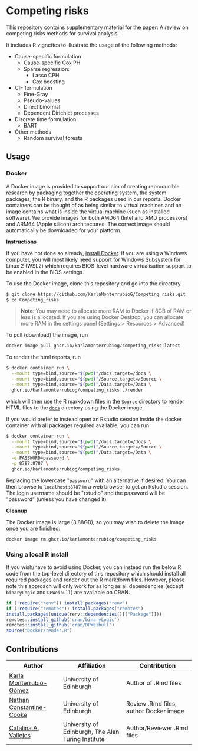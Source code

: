 # Competing risks

This repository contains supplementary material for the paper: A review on
competing risks methods for survival analysis.

It includes R vignettes to illustrate the usage of the following methods:

* Cause-specific formulation
  + Cause-specific Cox PH
  + Sparse regression:
     - Lasso CPH
     - Cox boosting
* CIF formulation
  + Fine-Gray
  + Pseudo-values
  + Direct binomial
  + Dependent Dirichlet processes
* Discrete time formulation
  + BART
* Other methods
  + Random survival forests

## Usage

### Docker

A Docker image is provided to support our aim of creating reproducible research
by packaging together the operating system, the system packages, the R binary,
and the R packages used in our reports. Docker containers can be thought of as
being similar to virtual machines and an image contains what is inside the
virtual machine (such as installed software). We provide images for both AMD64
(Intel and AMD processors) and ARM64 (Apple silicon) architectures. The correct
image should automatically be downloaded for your platform.   

**Instructions**

If you have not done so already, [install Docker](https://www.docker.com). If
you are using a Windows computer, you will most likely need support for Windows
Subsystem for Linux 2 (WSL2) which requires BIOS-level hardware virtualisation
support to be enabled in the BIOS settings. 

To use the Docker image, clone this repository and go into the directory.

``` bash
$ git clone https://github.com/KarlaMonterrubioG/Competing_risks.git
$ cd Competing_risks
```

> **Note**: You may need to allocate more RAM to Docker if 8GB of RAM or less 
is allocated. If you are using Docker Desktop, you can allocate more RAM in the
settings panel (Settings > Resources > Advanced)

To pull (download) the image, run

``` bash
docker image pull ghcr.io/karlamonterrubiog/competing_risks:latest
```

To render the html reports, run

``` bash
$ docker container run \
  --mount type=bind,source="$(pwd)"/docs,target=/docs \
  --mount type=bind,source="$(pwd)"/Source,target=/Source \
  --mount type=bind,source="$(pwd)"/Data,target=/Data \
  ghcr.io/karlamonterrubiog/competing_risks ./render
```

which will then use the R markdown files in the [`Source`](Source) directory to
render HTML files to the [`docs`](docs) directory using the Docker image.

If you would prefer to instead open an Rstudio session inside the docker
container with all packages required available, you can run

``` bash
$ docker container run \
  --mount type=bind,source="$(pwd)"/docs,target=/docs \
  --mount type=bind,source="$(pwd)"/Source,target=/Source \
  --mount type=bind,source="$(pwd)"/Data,target=/Data \
  -e PASSWORD=password \
  -p 8787:8787 \
  ghcr.io/karlamonterrubiog/competing_risks
```

Replacing the lowercase "`password`" with an alternative if desired. You can
then browse to `localhost:8787` in a web browser to get an Rstudio session. The
login username should be "rstudio" and the password will be "password" (unless
you have changed it)

**Cleanup**

The Docker image is large (3.88GB), so you may wish to delete the image once you
are finished:

``` bash
docker image rm ghcr.io/karlamonterrubiog/competing_risks
```

### Using a local R install

If you wish/have to avoid using Docker, you can instead run the below R code
from the top-level directory of this repository which should install all
required packages and render out the R markdown files. However, please note this
approach will only work for as long as all dependencies (except `binaryLogic`
and `DPWeibull`) are available on CRAN.

``` R
if (!require("renv")) install.packages("renv")
if (!require("remotes")) install.packages("remotes")
install.packages(unique(renv::dependencies()[["Package"]]))
remotes::install_github('cran/binaryLogic')
remotes::install_github('cran/DPWeibull')
source("Docker/render.R")
```

## Contributions

| Author                    | Affiliation                                       | Contribution                                   |
| ------------------------- |---------------------------------------------------|--------------------------                      |
| [Karla Monterrubio-Gómez](https://github.com/KarlaMonterrubioG)| University of Edinburgh   | Author of .Rmd files              |
| [Nathan Constantine-Cooke](https://github.com/nathansam)| University of Edinburgh                           | Review .Rmd files, author Docker image         |
| [Catalina A. Vallejos](https://github.com/catavallejos)| University of Edinburgh, The Alan Turing Institute| Author/Reviewer .Rmd files                     |
